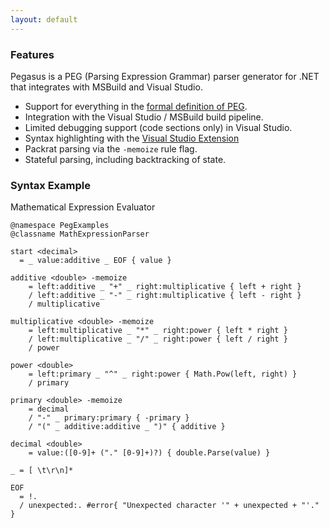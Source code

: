 ```yaml
---
layout: default
---
```

### Features ###

Pegasus is a PEG (Parsing Expression Grammar) parser generator for .NET that integrates with MSBuild and Visual Studio.

* Support for everything in the [formal definition of PEG](http://www.brynosaurus.com/pub/lang/peg-slides.pdf).
* Integration with the Visual Studio / MSBuild build pipeline.
* Limited debugging support (code sections only) in Visual Studio.
* Syntax highlighting with the [Visual Studio Extension](https://marketplace.visualstudio.com/items?itemName=JohnGietzen.Pegasus)
* Packrat parsing via the `-memoize` rule flag.
* Stateful parsing, including backtracking of state.

### Syntax Example ###

Mathematical Expression Evaluator

    @namespace PegExamples
    @classname MathExpressionParser

    start <decimal>
      = _ value:additive _ EOF { value }

    additive <double> -memoize
        = left:additive _ "+" _ right:multiplicative { left + right }
        / left:additive _ "-" _ right:multiplicative { left - right }
        / multiplicative

    multiplicative <double> -memoize
        = left:multiplicative _ "*" _ right:power { left * right }
        / left:multiplicative _ "/" _ right:power { left / right }
        / power

    power <double>
        = left:primary _ "^" _ right:power { Math.Pow(left, right) }
        / primary

    primary <double> -memoize
        = decimal
        / "-" _ primary:primary { -primary }
        / "(" _ additive:additive _ ")" { additive }

    decimal <double>
        = value:([0-9]+ ("." [0-9]+)?) { double.Parse(value) }

    _ = [ \t\r\n]*

    EOF
      = !.
      / unexpected:. #error{ "Unexpected character '" + unexpected + "'." }
